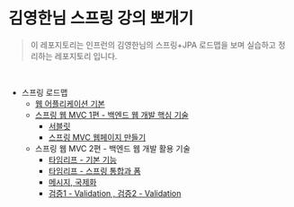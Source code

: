 # 김영한님 스프링 강의 뽀개기

> 이 레포지토리는 인프런의 김영한님의 스프링+JPA 로드맵을 보며 실습하고 정리하는 레포지토리 입니다.

<br/>

- 스프링 로드맵
  - [웹 어플리케이션 기본](./core)
  - [스프링 웹 MVC 1편 - 백엔드 웹 개발 핵심 기술](./springmvc)
    - [서블릿](./servlet)     
    - [스프링 MVC 웹페이지 만들기](./item-service)
  - 스프링 웹 MVC 2편 - 백엔드 웹 개발 활용 기술
    - [타임리프 - 기본 기능](./thymeleaf-basic)
    - [타임리프 - 스프링 통합과 폼](./form)
    - [메시지, 국제화](./message)
    - [검증1 - Validation , 검증2 - Validation](./validation)